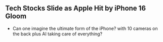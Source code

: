 ## Tech Stocks Slide as Apple Hit by iPhone 16 Gloom

- Can one imagine the ultimate form of the iPhone? with 10 cameras on the back plus AI taking care of everything? 

